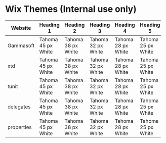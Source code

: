 # Wix Themes (**Internal use only**)

| Website    | Heading 1                  | Heading 2                  | Heading 3                  | Heading 4                  | Heading 5                  | Heading 6                  | Paragraph 1                | Paragraph 2                | Paragraph 3                |
|------------| ---------------------------| ---------------------------| ---------------------------| ---------------------------| ---------------------------| ---------------------------| ---------------------------| ---------------------------| ---------------------------|
| Gammasoft  | Tahoma 45 px White         | Tahoma 38 px White         | Tahoma 32 px White         | Tahoma 28 px White         | Tahoma 25 px White         | Tahoma 22 px White         | Tahoma 16 px White         | Courier New 16 px White    | Proxima nova 16 px (Blue)  |
| xtd        | Tahoma 45 px White         | Tahoma 38 px White         | Tahoma 32 px White         | Tahoma 28 px White         | Tahoma 25 px White         | Tahoma 22 px White         | Tahoma 16 px White         | Courier New 16 px White    | Proxima nova 16 px (Blue)  |
| tunit      | Tahoma 45 px White         | Tahoma 38 px White         | Tahoma 32 px White         | Tahoma 28 px White         | Tahoma 25 px White         | Tahoma 22 px White         | Tahoma 16 px White         | Courier New 16 px White    | Proxima nova 16 px (Blue)  |
| delegates  | Tahoma 45 px White         | Tahoma 38 px White         | Tahoma 32 px White         | Tahoma 28 px White         | Tahoma 25 px White         | Tahoma 22 px White         | Tahoma 16 px White         | Courier New 16 px White    | Proxima nova 16 px (Blue)  |
| properties | Tahoma 45 px White         | Tahoma 38 px White         | Tahoma 32 px White         | Tahoma 28 px White         | Tahoma 25 px White         | Tahoma 22 px White         | Tahoma 16 px White         | Courier New 16 px White    | Tahoma 16 px (Blue)  |
